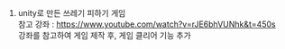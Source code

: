 1. unity로 만든 쓰레기 피하기 게임<br>
참고 강좌 : https://www.youtube.com/watch?v=rJE6bhVUNhk&t=450s<br>
강좌를 참고하여 게임 제작 후, 게임 클리어 기능 추가
